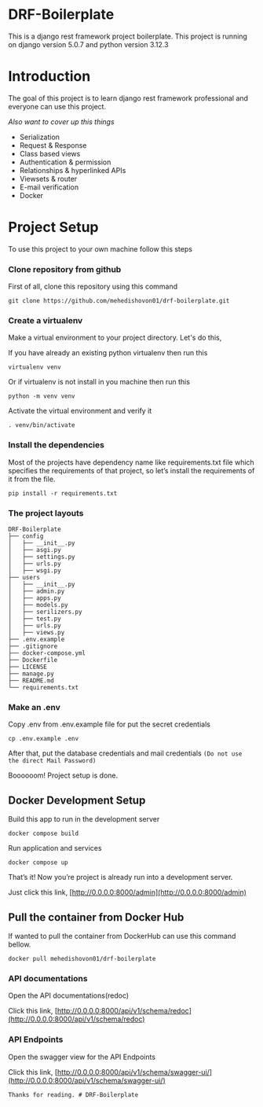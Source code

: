 # DRF-Boilerplate
This is a django rest framework project boilerplate.
This project is running on django version 5.0.7 and python version 3.12.3


# Introduction
The goal of this project is to learn django rest framework professional and everyone can use this project.

_Also want to cover up this things_
* Serialization
* Request & Response
* Class based views
* Authentication & permission
* Relationships & hyperlinked APIs
* Viewsets & router
* E-mail verification
* Docker


# Project Setup

To use this project to your own machine follow this steps

### Clone repository from github

First of all, clone this repository using this command

    git clone https://github.com/mehedishovon01/drf-boilerplate.git

### Create a virtualenv

Make a virtual environment to your project directory. Let's do this,

If you have already an existing python virtualenv then run this

    virtualenv venv

Or if virtualenv is not install in you machine then run this

    python -m venv venv
    
Activate the virtual environment and verify it

    . venv/bin/activate

### Install the dependencies

Most of the projects have dependency name like requirements.txt file which specifies the requirements of that project, so let’s install the requirements of it from the file.

    pip install -r requirements.txt

### The project layouts

```
DRF-Boilerplate
├── config
│   ├── __init__.py
│   ├── asgi.py
│   ├── settings.py
│   ├── urls.py
│   ├── wsgi.py
├── users
│   ├── __init__.py
│   ├── admin.py
│   ├── apps.py
│   ├── models.py
│   ├── serilizers.py
│   ├── test.py
│   ├── urls.py
│   ├── views.py
├── .env.example
├── .gitignore
├── docker-compose.yml
├── Dockerfile
├── LICENSE
├── manage.py
├── README.md
└── requirements.txt
```

### Make an .env

Copy .env from .env.example file for put the secret credentials

    cp .env.example .env

After that, put the database credentials and mail credentials `(Do not use the direct Mail Password)`

Boooooom! Project setup is done.


## Docker Development Setup
Build this app to run in the development server
 
    docker compose build
 
Run application and services
 
    docker compose up


That’s it! Now you’re project is already run into a development server. 

Just click this link, [http://0.0.0.0:8000/admin](http://0.0.0.0:8000/admin)

## Pull the container from Docker Hub
If wanted to pull the container from DockerHub can use this command bellow. 

    docker pull mehedishovon01/drf-boilerplate


### API documentations

Open the API documentations(redoc)

Click this link, [http://0.0.0.0:8000/api/v1/schema/redoc](http://0.0.0.0:8000/api/v1/schema/redoc)

### API Endpoints

Open the swagger view for the API Endpoints

Click this link, [http://0.0.0.0:8000/api/v1/schema/swagger-ui/](http://0.0.0.0:8000/api/v1/schema/swagger-ui/)


`Thanks for reading. # DRF-Boilerplate`
